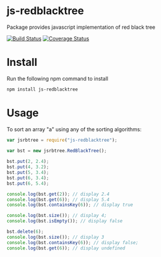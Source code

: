 # js-redblacktree
Package provides javascript implementation of red black tree



[![Build Status](https://travis-ci.org/cschen1205/js-redblacktree.svg?branch=master)](https://travis-ci.org/cschen1205/js-redblacktree) [![Coverage Status](https://coveralls.io/repos/github/cschen1205/js-redblacktree/badge.svg?branch=master)](https://coveralls.io/github/cschen1205/js-redblacktree?branch=master) 


# Install

Run the following npm command to install

```bash
npm install js-redblacktree
```

# Usage

To sort an array "a" using any of the sorting algorithms:

```javascript
var jsrbtree = require("js-redblacktree");

var bst = new jsrbtree.RedBlackTree();
      
bst.put(2, 2.4);
bst.put(4, 3.2);
bst.put(5, 3.4);
bst.put(6, 3.4);
bst.put(6, 5.4);

console.log(bst.get(2)); // display 2.4
console.log(bst.get(6)); // display 5.4
console.log(bst.containsKey(6)); // display true

console.log(bst.size()); // display 4;
console.log(bst.isEmpty()); // display false

bst.delete(6); 
console.log(bst.size()); // display 3
console.log(bst.containsKey(6)); // display false;
console.log(bst.get(6)); // display undefined


```
